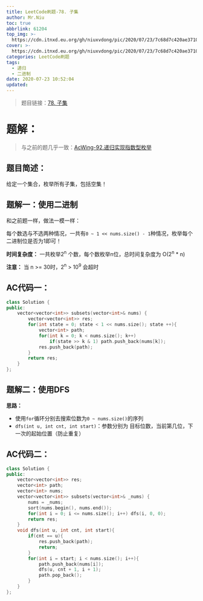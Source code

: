 ```yaml
---
title: LeetCode刷题-78. 子集
author: Mr.Niu
toc: true
abbrlink: 61204
top_img: >-
  https://cdn.itnxd.eu.org/gh/niuxvdong/pic/2020/07/23/7c68d7c420ae3710476e3656966f7318.png
cover: >-
  https://cdn.itnxd.eu.org/gh/niuxvdong/pic/2020/07/23/7c68d7c420ae3710476e3656966f7318.png
categories: LeetCode刷题
tags:
  - 递归
  - 二进制
date: 2020-07-23 10:52:04
updated:
---
```


















> 题目链接：[78. 子集]( https://leetcode-cn.com/problems/subsets/)



# 题解：



> 与之前的题几乎一致：[AcWing-92.递归实现指数型枚举](https://itnxd.eu.org/posts/14886.html)



## 题目简述：

给定一个集合，枚举所有子集，包括空集！



## 题解一：使用二进制

和之前题一样，做法一模一样：

每个数选与不选两种情况，一共有`0 ~ 1 << nums.size() - 1`种情况，枚举每个二进制位是否为1即可！



**时间复杂度：** 一共枚举2<sup>n</sup> 个数，每个数枚举n位，总时间复杂度为 O(2<sup>n</sup> * n)



**注意：** 当 n >= 30时，2<sup>n</sup> > 10<sup>9</sup> 会超时

## AC代码一：



```c++
class Solution {
public:
    vector<vector<int>> subsets(vector<int>& nums) {
        vector<vector<int>> res;
        for(int state = 0; state < 1 << nums.size(); state ++){
            vector<int> path;
            for(int k = 0; k < nums.size(); k++)
                if(state >> k & 1) path.push_back(nums[k]);
            res.push_back(path);
        }
        return res;
    }
};
```

## 题解二：使用DFS

**思路：**

- 使用`for`循环分别去搜索位数为`0 ~ nums.size()`的序列
- `dfs(int u, int cnt, int start)`：参数分别为 目标位数，当前第几位，下一次的起始位置（防止重复）



## AC代码二：

```c++
class Solution {
public:
    vector<vector<int>> res;
    vector<int> path;
    vector<int> nums;
    vector<vector<int>> subsets(vector<int>& _nums) {
        nums = _nums;
        sort(nums.begin(), nums.end());
        for(int i = 0; i <= nums.size(); i++) dfs(i, 0, 0);
        return res;
    }
    void dfs(int u, int cnt, int start){
        if(cnt == u){
            res.push_back(path);
            return;
        }
        for(int i = start; i < nums.size(); i++){
            path.push_back(nums[i]);
            dfs(u, cnt + 1, i + 1);
            path.pop_back();
        }
    }
};
```

